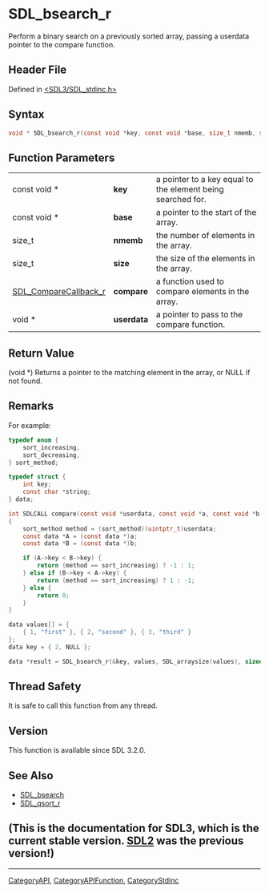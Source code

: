 # SDL_bsearch_r

Perform a binary search on a previously sorted array, passing a userdata pointer to the compare function.

## Header File

Defined in [<SDL3/SDL_stdinc.h>](https://github.com/libsdl-org/SDL/blob/main/include/SDL3/SDL_stdinc.h)

## Syntax

```c
void * SDL_bsearch_r(const void *key, const void *base, size_t nmemb, size_t size, SDL_CompareCallback_r compare, void *userdata);
```

## Function Parameters

|                                                |              |                                                             |
| ---------------------------------------------- | ------------ | ----------------------------------------------------------- |
| const void *                                   | **key**      | a pointer to a key equal to the element being searched for. |
| const void *                                   | **base**     | a pointer to the start of the array.                        |
| size_t                                         | **nmemb**    | the number of elements in the array.                        |
| size_t                                         | **size**     | the size of the elements in the array.                      |
| [SDL_CompareCallback_r](SDL_CompareCallback_r) | **compare**  | a function used to compare elements in the array.           |
| void *                                         | **userdata** | a pointer to pass to the compare function.                  |

## Return Value

(void *) Returns a pointer to the matching element in the array, or NULL if
not found.

## Remarks

For example:

```c
typedef enum {
    sort_increasing,
    sort_decreasing,
} sort_method;

typedef struct {
    int key;
    const char *string;
} data;

int SDLCALL compare(const void *userdata, const void *a, const void *b)
{
    sort_method method = (sort_method)(uintptr_t)userdata;
    const data *A = (const data *)a;
    const data *B = (const data *)b;

    if (A->key < B->key) {
        return (method == sort_increasing) ? -1 : 1;
    } else if (B->key < A->key) {
        return (method == sort_increasing) ? 1 : -1;
    } else {
        return 0;
    }
}

data values[] = {
    { 1, "first" }, { 2, "second" }, { 3, "third" }
};
data key = { 2, NULL };

data *result = SDL_bsearch_r(&key, values, SDL_arraysize(values), sizeof(values[0]), compare, (const void *)(uintptr_t)sort_increasing);
```

## Thread Safety

It is safe to call this function from any thread.

## Version

This function is available since SDL 3.2.0.

## See Also

- [SDL_bsearch](SDL_bsearch)
- [SDL_qsort_r](SDL_qsort_r)


## (This is the documentation for SDL3, which is the current stable version. [SDL2](https://wiki.libsdl.org/SDL2/) was the previous version!)



----
[CategoryAPI](CategoryAPI), [CategoryAPIFunction](CategoryAPIFunction), [CategoryStdinc](CategoryStdinc)

